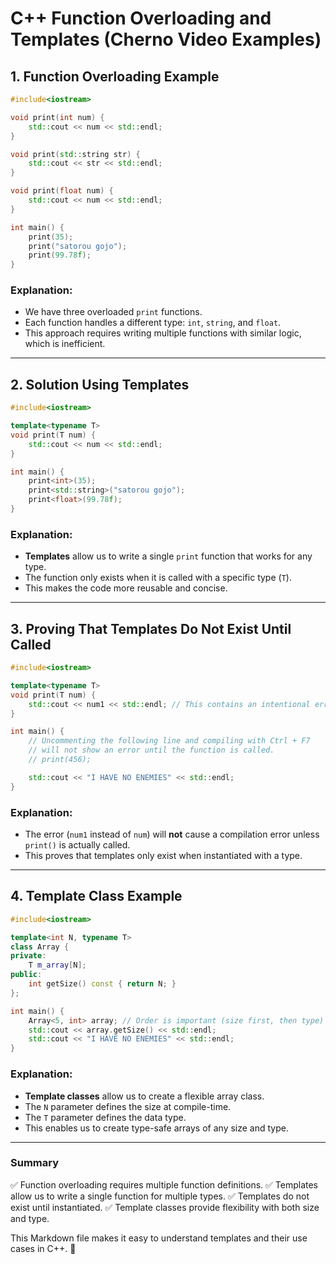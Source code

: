 # C++ Function Overloading and Templates (Cherno Video Examples)

## 1. Function Overloading Example

```cpp
#include<iostream>

void print(int num) {
    std::cout << num << std::endl;
}

void print(std::string str) {
    std::cout << str << std::endl;
}

void print(float num) {
    std::cout << num << std::endl;
}

int main() {
    print(35);
    print("satorou gojo");
    print(99.78f);
}
```

### Explanation:
- We have three overloaded `print` functions.
- Each function handles a different type: `int`, `string`, and `float`.
- This approach requires writing multiple functions with similar logic, which is inefficient.

---

## 2. Solution Using Templates

```cpp
#include<iostream>

template<typename T>
void print(T num) {
    std::cout << num << std::endl;
}

int main() {
    print<int>(35);
    print<std::string>("satorou gojo");
    print<float>(99.78f);
}
```

### Explanation:
- **Templates** allow us to write a single `print` function that works for any type.
- The function only exists when it is called with a specific type (`T`).
- This makes the code more reusable and concise.

---

## 3. Proving That Templates Do Not Exist Until Called

```cpp
#include<iostream>

template<typename T>
void print(T num) {
    std::cout << num1 << std::endl; // This contains an intentional error
}

int main() {
    // Uncommenting the following line and compiling with Ctrl + F7
    // will not show an error until the function is called.
    // print(456);

    std::cout << "I HAVE NO ENEMIES" << std::endl;
}
```

### Explanation:
- The error (`num1` instead of `num`) will **not** cause a compilation error unless `print()` is actually called.
- This proves that templates only exist when instantiated with a type.

---

## 4. Template Class Example

```cpp
#include<iostream>

template<int N, typename T>
class Array {
private:
    T m_array[N];
public:
    int getSize() const { return N; }
};

int main() {
    Array<5, int> array; // Order is important (size first, then type)
    std::cout << array.getSize() << std::endl;
    std::cout << "I HAVE NO ENEMIES" << std::endl;
}
```

### Explanation:
- **Template classes** allow us to create a flexible array class.
- The `N` parameter defines the size at compile-time.
- The `T` parameter defines the data type.
- This enables us to create type-safe arrays of any size and type.

---

### Summary
✅ Function overloading requires multiple function definitions.
✅ Templates allow us to write a single function for multiple types.
✅ Templates do not exist until instantiated.
✅ Template classes provide flexibility with both size and type.

This Markdown file makes it easy to understand templates and their use cases in C++. 🚀